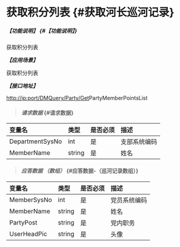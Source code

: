 # 获取积分列表 {#获取河长巡河记录}

##### _【功能说明】_ {#【功能说明】}

获取积分列表

_**【应用场景】**_

获取积分列表

_**【接口地址】**_

[http://ip:port/DMQuery/Party/Get](http://ip:port/HMQuery/PatrolRiver/GetPatrolRivers)PartyMemberPointsList

> #### _请求数据_ {#请求数据}

| 变量名 | 类型 | 是否必须 | 描述 |
| :--- | :--- | :--- | :--- |
| DepartmentSysNo | int | 是 | 支部系统编码 |
| MemberName | string | 是 | 姓名 |

> #### _应答数据 （数组）_ {#应答数据-（巡河记录数组）}

| 变量名 | 类型 | 是否必须 | 描述 |
| :--- | :--- | :--- | :--- |
| MemberSysNo | int | 是 | 党员系统编码 |
| MemberName | string | 是 | 姓名 |
| PartyPost | string | 是 | 党内职务 |
| UserHeadPic | string | 是 | 头像 |



